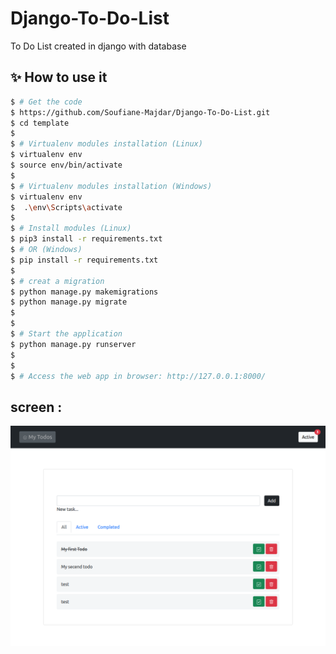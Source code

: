 # Django-To-Do-List
To Do List created in django with database

## ✨ How to use it

```bash
$ # Get the code
$ https://github.com/Soufiane-Majdar/Django-To-Do-List.git
$ cd template
$
$ # Virtualenv modules installation (Linux)
$ virtualenv env
$ source env/bin/activate
$
$ # Virtualenv modules installation (Windows)
$ virtualenv env
$  .\env\Scripts\activate
$
$ # Install modules (Linux)
$ pip3 install -r requirements.txt
$ # OR (Windows)
$ pip install -r requirements.txt
$
$ # creat a migration
$ python manage.py makemigrations
$ python manage.py migrate
$
$
$ # Start the application
$ python manage.py runserver 
$
$
$ # Access the web app in browser: http://127.0.0.1:8000/
```

## screen :
<img src="scree_todo.png" />
